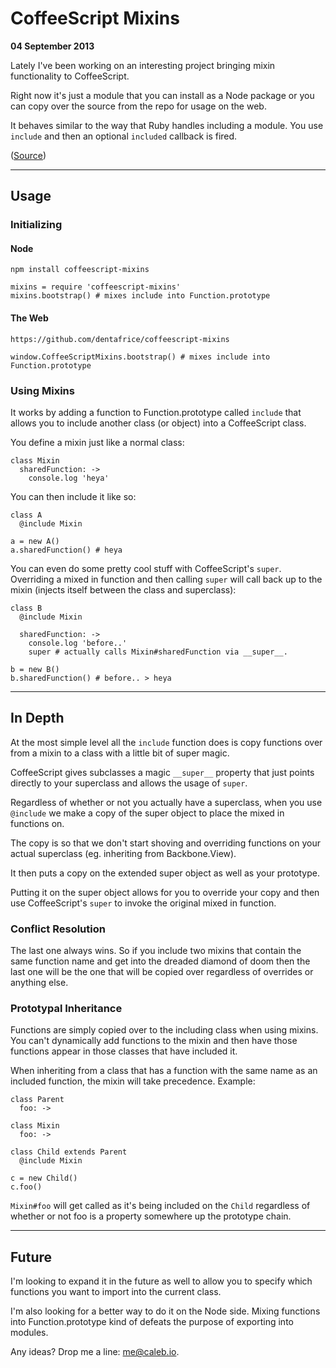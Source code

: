 # CoffeeScript Mixins

**04 September 2013**

Lately I've been working on an interesting project bringing mixin functionality to CoffeeScript.

Right now it's just a module that you can install as a Node package or you can copy over the source from the repo for usage on the web.

It behaves similar to the way that Ruby handles including a module. You use `include` and then an optional `included` callback is fired.

([Source](https://github.com/dentafrice/coffeescript-mixins))

---

## Usage

### Initializing

#### Node

    npm install coffeescript-mixins

    mixins = require 'coffeescript-mixins'
    mixins.bootstrap() # mixes include into Function.prototype

#### The Web

    https://github.com/dentafrice/coffeescript-mixins

    window.CoffeeScriptMixins.bootstrap() # mixes include into Function.prototype

### Using Mixins

It works by adding a function to Function.prototype called `include` that allows you to include another class (or object) into a CoffeeScript class.

You define a mixin just like a normal class:

    class Mixin
      sharedFunction: ->
        console.log 'heya'

You can then include it like so:

    class A
      @include Mixin

    a = new A()
    a.sharedFunction() # heya

You can even do some pretty cool stuff with CoffeeScript's `super`. Overriding a mixed in function and then calling `super` will call back up to the mixin (injects itself between the class and superclass):

    class B
      @include Mixin

      sharedFunction: ->
        console.log 'before..'
        super # actually calls Mixin#sharedFunction via __super__.

    b = new B()
    b.sharedFunction() # before.. > heya

---

## In Depth

At the most simple level all the `include` function does is copy functions over from a mixin to a class with a little bit of super magic.

CoffeeScript gives subclasses a magic `__super__` property that just points directly to your superclass and allows the usage of `super`.

Regardless of whether or not you actually have a superclass, when you use `@include` we make a copy of the super object to place the mixed in functions on.

The copy is so that we don't start shoving and overriding functions on your actual superclass (eg. inheriting from Backbone.View).

It then puts a copy on the extended super object as well as your prototype.

Putting it on the super object allows for you to override your copy and then use CoffeeScript's `super` to invoke the original mixed in function.

### Conflict Resolution

The last one always wins. So if you include two mixins that contain the same function name and get into the dreaded diamond of doom then the last one will be the one that will be copied over regardless of overrides or anything else.

### Prototypal Inheritance

Functions are simply copied over to the including class when using mixins.  You can't dynamically add functions to the mixin and then have those functions appear in those classes that have included it.

When inheriting from a class that has a function with the same name as an included function, the mixin will take precedence.  Example:

    class Parent
      foo: ->

    class Mixin
      foo: ->

    class Child extends Parent
      @include Mixin

    c = new Child()
    c.foo()

`Mixin#foo` will get called as it's being included on the `Child` regardless of whether or not foo is a property somewhere up the prototype chain.

---

## Future

I'm looking to expand it in the future as well to allow you to specify which functions you want to import into the current class.

I'm also looking for a better way to do it on the Node side. Mixing functions into Function.prototype kind of defeats the purpose of exporting into modules.

Any ideas? Drop me a line: [me@caleb.io](mailto:me@caleb.io).
